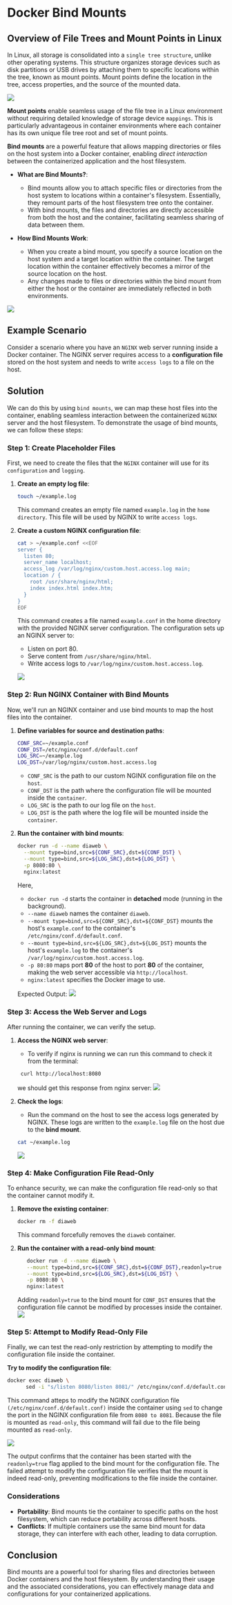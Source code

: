 # Docker Bind Mounts

## Overview of File Trees and Mount Points in Linux

In Linux, all storage is consolidated into a `single tree structure`, unlike other operating systems. This structure organizes storage devices such as disk partitions or USB drives by attaching them to specific locations within the tree, known as mount points. Mount points define the location in the tree, access properties, and the source of the mounted data.

![](./images/linux_file_tree.png)

**Mount points** enable seamless usage of the file tree in a Linux environment without requiring detailed knowledge of storage device `mappings`. This is particularly advantageous in container environments where each container has its own unique file tree root and set of mount points.
 
**Bind mounts** are a powerful feature that allows mapping directories or files on the host system into a Docker container, enabling *direct interaction* between the containerized application and the host filesystem.

- **What are Bind Mounts?**:
   - Bind mounts allow you to attach specific files or directories from the host system to locations within a container's filesystem. Essentially, they remount parts of the host filesystem tree onto the container.
   - With bind mounts, the files and directories are directly accessible from both the host and the container, facilitating seamless sharing of data between them.

- **How Bind Mounts Work**:
   - When you create a bind mount, you specify a source location on the host system and a target location within the container. The target location within the container effectively becomes a mirror of the source location on the host.
   - Any changes made to files or directories within the bind mount from either the host or the container are immediately reflected in both environments.

![](./images/7.png)

## Example Scenario
Consider a scenario where you have an `NGINX` web server running inside a Docker container. The NGINX server requires access to a **configuration file** stored on the host system and needs to write `access logs` to a file on the host. 

## Solution
We can do this by using `bind mounts`, we can map these host files into the container, enabling seamless interaction between the containerized `NGINX` server and the host filesystem. To demonstrate the usage of bind mounts, we can follow these steps:

### Step 1: Create Placeholder Files

First, we need to create the files that the `NGINX` container will use for its `configuration` and `logging`.

1. **Create an empty log file**:
   ```bash
   touch ~/example.log
   ```
   This command creates an empty file named `example.log` in the `home directory`. This file will be used by NGINX to write `access logs`.

2. **Create a custom NGINX configuration file**:
   ```bash
   cat > ~/example.conf <<EOF
   server {
     listen 80;
     server_name localhost;
     access_log /var/log/nginx/custom.host.access.log main;
     location / {
       root /usr/share/nginx/html;
       index index.html index.htm;
     }
   }
   EOF
   ```
   This command creates a file named `example.conf` in the home directory with the provided NGINX server configuration. The configuration sets up an NGINX server to:
   - Listen on port 80.
   - Serve content from `/usr/share/nginx/html`.
   - Write access logs to `/var/log/nginx/custom.host.access.log`.

   ![](./images/1.png)

### Step 2: Run NGINX Container with Bind Mounts

Now, we'll run an NGINX container and use bind mounts to map the host files into the container.

1. **Define variables for source and destination paths**:
   ```bash
   CONF_SRC=~/example.conf
   CONF_DST=/etc/nginx/conf.d/default.conf
   LOG_SRC=~/example.log
   LOG_DST=/var/log/nginx/custom.host.access.log
   ```

   - `CONF_SRC` is the path to our custom NGINX configuration file on the `host`.
   - `CONF_DST` is the path where the configuration file will be mounted inside the `container`.
   - `LOG_SRC` is the path to our log file on the `host`.
   - `LOG_DST` is the path where the log file will be mounted inside the `container`.

2. **Run the container with bind mounts**:
   ```bash
   docker run -d --name diaweb \
     --mount type=bind,src=${CONF_SRC},dst=${CONF_DST} \
     --mount type=bind,src=${LOG_SRC},dst=${LOG_DST} \
     -p 8080:80 \
     nginx:latest
   ```
   Here, 
   - `docker run -d` starts the container in **detached** mode (running in the background).
   - `--name diaweb` names the container `diaweb`.
   - `--mount type=bind,src=${CONF_SRC},dst=${CONF_DST}` mounts the host's `example.conf` to the container's `/etc/nginx/conf.d/default.conf`.
   - `--mount type=bind,src=${LOG_SRC},dst=${LOG_DST}` mounts the host's `example.log` to the container's `/var/log/nginx/custom.host.access.log`.
   - `-p 80:80` maps port **80** of the host to port **80** of the container, making the web server accessible via `http://localhost`.
   - `nginx:latest` specifies the Docker image to use.

   Expected Output:
   ![](./images/2.png)

### Step 3: Access the Web Server and Logs

After running the container, we can verify the setup.

1. **Access the NGINX web server**:
   - To verify if nginx is running we can run this command to check it from the terminal:
   ```sh
    curl http://localhost:8080
    ```
    we should get this response from nginx server:
    ![](./images/3.png)

2. **Check the logs**:
   - Run the command on the host to see the access logs generated by NGINX. These logs are written to the `example.log` file on the host due to the **bind mount**.

    ```sh 
    cat ~/example.log
    ```
    ![](./images/4.png)


### Step 4: Make Configuration File Read-Only

To enhance security, we can make the configuration file read-only so that the container cannot modify it.

1. **Remove the existing container**:
   ```bash
   docker rm -f diaweb
   ```
   This command forcefully removes the `diaweb` container.

2. **Run the container with a read-only bind mount**:
   ```bash
      docker run -d --name diaweb \
      --mount type=bind,src=${CONF_SRC},dst=${CONF_DST},readonly=true \
      --mount type=bind,src=${LOG_SRC},dst=${LOG_DST} \
      -p 8080:80 \
      nginx:latest
   ```
   Adding `readonly=true` to the bind mount for `CONF_DST` ensures that the configuration file cannot be modified by processes inside the container.
   ![](./images/5.png)

### Step 5: Attempt to Modify Read-Only File

Finally, we can test the read-only restriction by attempting to modify the configuration file inside the container.

**Try to modify the configuration file**:

```bash
docker exec diaweb \
      sed -i "s/listen 8080/listen 8081/" /etc/nginx/conf.d/default.conf
```
This command atteps to modify the NGINX configuration file `(/etc/nginx/conf.d/default.conf)` inside the container using `sed` to change the port in the NGINX configuration file from `8080 to 8081`. Because the file is mounted as `read-only`, this command will fail due to the file being mounted as `read-only`.

![](./images/6.png)

The output confirms that the container has been started with the `readonly=true` flag applied to the bind mount for the configuration file. The failed attempt to modify the configuration file verifies that the mount is indeed read-only, preventing modifications to the file inside the container.

### Considerations

- **Portability**: Bind mounts tie the container to specific paths on the host filesystem, which can reduce portability across different hosts.
- **Conflicts**: If multiple containers use the same bind mount for data storage, they can interfere with each other, leading to data corruption.

## Conclusion

Bind mounts are a powerful tool for sharing files and directories between Docker containers and the host filesystem. By understanding their usage and the associated considerations, you can effectively manage data and configurations for your containerized applications.